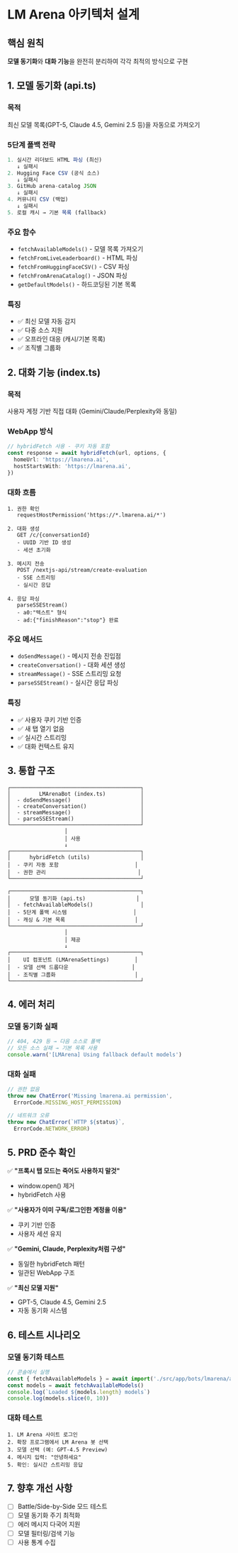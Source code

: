 # LM Arena 아키텍처 설계

## 핵심 원칙
**모델 동기화**와 **대화 기능**을 완전히 분리하여 각각 최적의 방식으로 구현

## 1. 모델 동기화 (api.ts)

### 목적
최신 모델 목록(GPT-5, Claude 4.5, Gemini 2.5 등)을 자동으로 가져오기

### 5단계 폴백 전략
```typescript
1. 실시간 리더보드 HTML 파싱 (최신)
   ↓ 실패시
2. Hugging Face CSV (공식 소스)
   ↓ 실패시
3. GitHub arena-catalog JSON
   ↓ 실패시
4. 커뮤니티 CSV (백업)
   ↓ 실패시
5. 로컬 캐시 → 기본 목록 (fallback)
```

### 주요 함수
- `fetchAvailableModels()` - 모델 목록 가져오기
- `fetchFromLiveLeaderboard()` - HTML 파싱
- `fetchFromHuggingFaceCSV()` - CSV 파싱
- `fetchFromArenaCatalog()` - JSON 파싱
- `getDefaultModels()` - 하드코딩된 기본 목록

### 특징
- ✅ 최신 모델 자동 감지
- ✅ 다중 소스 지원
- ✅ 오프라인 대응 (캐시/기본 목록)
- ✅ 조직별 그룹화

## 2. 대화 기능 (index.ts)

### 목적
사용자 계정 기반 직접 대화 (Gemini/Claude/Perplexity와 동일)

### WebApp 방식
```typescript
// hybridFetch 사용 - 쿠키 자동 포함
const response = await hybridFetch(url, options, {
  homeUrl: 'https://lmarena.ai',
  hostStartsWith: 'https://lmarena.ai',
})
```

### 대화 흐름
```
1. 권한 확인
   requestHostPermission('https://*.lmarena.ai/*')

2. 대화 생성
   GET /c/{conversationId}
   - UUID 기반 ID 생성
   - 세션 초기화

3. 메시지 전송
   POST /nextjs-api/stream/create-evaluation
   - SSE 스트리밍
   - 실시간 응답

4. 응답 파싱
   parseSSEStream()
   - a0:"텍스트" 형식
   - ad:{"finishReason":"stop"} 완료
```

### 주요 메서드
- `doSendMessage()` - 메시지 전송 진입점
- `createConversation()` - 대화 세션 생성
- `streamMessage()` - SSE 스트리밍 요청
- `parseSSEStream()` - 실시간 응답 파싱

### 특징
- ✅ 사용자 쿠키 기반 인증
- ✅ 새 탭 열기 없음
- ✅ 실시간 스트리밍
- ✅ 대화 컨텍스트 유지

## 3. 통합 구조

```
┌─────────────────────────────────────────┐
│         LMArenaBot (index.ts)           │
│  - doSendMessage()                      │
│  - createConversation()                 │
│  - streamMessage()                      │
│  - parseSSEStream()                     │
└─────────────────────────────────────────┘
                  │
                  │ 사용
                  ↓
┌─────────────────────────────────────────┐
│      hybridFetch (utils)                │
│  - 쿠키 자동 포함                        │
│  - 권한 관리                             │
└─────────────────────────────────────────┘

┌─────────────────────────────────────────┐
│      모델 동기화 (api.ts)                │
│  - fetchAvailableModels()               │
│  - 5단계 폴백 시스템                     │
│  - 캐싱 & 기본 목록                      │
└─────────────────────────────────────────┘
                  │
                  │ 제공
                  ↓
┌─────────────────────────────────────────┐
│    UI 컴포넌트 (LMArenaSettings)        │
│  - 모델 선택 드롭다운                    │
│  - 조직별 그룹화                         │
└─────────────────────────────────────────┘
```

## 4. 에러 처리

### 모델 동기화 실패
```typescript
// 404, 429 등 → 다음 소스로 폴백
// 모든 소스 실패 → 기본 목록 사용
console.warn('[LMArena] Using fallback default models')
```

### 대화 실패
```typescript
// 권한 없음
throw new ChatError('Missing lmarena.ai permission', 
  ErrorCode.MISSING_HOST_PERMISSION)

// 네트워크 오류
throw new ChatError(`HTTP ${status}`, 
  ErrorCode.NETWORK_ERROR)
```

## 5. PRD 준수 확인

✅ **"프록시 탭 모드는 죽어도 사용하지 말것"**
- window.open() 제거
- hybridFetch 사용

✅ **"사용자가 이미 구독/로그인한 계정을 이용"**
- 쿠키 기반 인증
- 사용자 세션 유지

✅ **"Gemini, Claude, Perplexity처럼 구성"**
- 동일한 hybridFetch 패턴
- 일관된 WebApp 구조

✅ **"최신 모델 지원"**
- GPT-5, Claude 4.5, Gemini 2.5
- 자동 동기화 시스템

## 6. 테스트 시나리오

### 모델 동기화 테스트
```javascript
// 콘솔에서 실행
const { fetchAvailableModels } = await import('./src/app/bots/lmarena/api.ts')
const models = await fetchAvailableModels()
console.log(`Loaded ${models.length} models`)
console.log(models.slice(0, 10))
```

### 대화 테스트
```
1. LM Arena 사이트 로그인
2. 확장 프로그램에서 LM Arena 봇 선택
3. 모델 선택 (예: GPT-4.5 Preview)
4. 메시지 입력: "안녕하세요"
5. 확인: 실시간 스트리밍 응답
```

## 7. 향후 개선 사항

- [ ] Battle/Side-by-Side 모드 테스트
- [ ] 모델 동기화 주기 최적화
- [ ] 에러 메시지 다국어 지원
- [ ] 모델 필터링/검색 기능
- [ ] 사용 통계 수집
